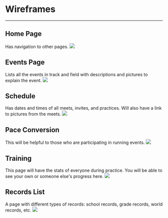 # Wireframes
-----
## Home Page
Has navigation to other pages.
![](https://user-images.githubusercontent.com/89223570/158895699-545d3479-a392-4a1b-8d38-8ac062ac1eeb.png)

## Events Page
Lists all the events in track and field with descriptions and pictures to explain the event.
![](https://user-images.githubusercontent.com/89223570/158895738-7c7a7cc6-ecfa-450b-acae-27f2dc7da682.png)

## Schedule
Has dates and times of all meets, invites, and practices. Will also have a link to pictures from the meets.
![](https://user-images.githubusercontent.com/89223570/158895765-29858f06-720f-409c-a137-d3b9cdd11396.png)

## Pace Conversion
This will be helpful to those who are participating in running events.
![](https://user-images.githubusercontent.com/89223570/158895791-d3f98fda-b25f-4d2d-bfaf-6ef24c3c4339.png)

## Training
This page will have the stats of everyone during practice. You will be able to see your own or someone else's progress here.
![](https://user-images.githubusercontent.com/89223570/158895909-cd078e82-277b-42fe-8c57-77fd713485cf.png)

## Records List
A page with different types of records: school records, grade records, world records, etc.
![](https://user-images.githubusercontent.com/89223570/158895844-d0bea26c-739c-41af-860a-01f419d4eedb.png)

